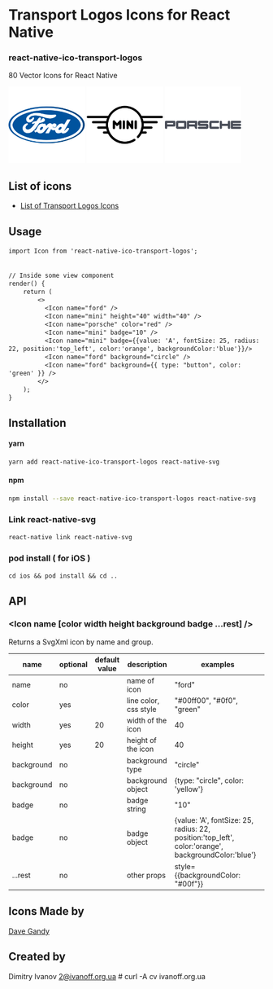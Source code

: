 # Transport Logos Icons for React Native

### react-native-ico-transport-logos

80 Vector Icons for React Native

<img src="./static/ford.png" alt="ford" width="150" height="150"> <img src="./static/mini.png" alt="mini" width="150" height="150"> <img src="./static/porsche.png" alt="porsche" width="150" height="150">

## List of icons

- [List of Transport Logos Icons](http://ico.simpleness.org/pack/transport-logos)

## Usage

```
import Icon from 'react-native-ico-transport-logos';


// Inside some view component
render() {
    return (
        <>
          <Icon name="ford" />
          <Icon name="mini" height="40" width="40" />
          <Icon name="porsche" color="red" />
          <Icon name="mini" badge="10" />
          <Icon name="mini" badge={{value: 'A', fontSize: 25, radius: 22, position:'top_left', color:'orange', backgroundColor:'blue'}}/>
          <Icon name="ford" background="circle" />
          <Icon name="ford" background={{ type: "button", color: 'green' }} />
        </>
    );
}

```

## Installation

#### yarn

```bash
yarn add react-native-ico-transport-logos react-native-svg
```

#### npm

```bash
npm install --save react-native-ico-transport-logos react-native-svg
```

### Link react-native-svg

```bash
react-native link react-native-svg
```

### pod install ( for iOS )

```
cd ios && pod install && cd ..
```

## API

### <Icon name [color width height background badge ...rest] />

Returns a SvgXml icon by name and group.

 name | optional | default value | description | examples
------|----------|---------------|-------------|---------
name | no |  | name of icon | "ford"
color | yes | | line color, css style | "#00ff00", "#0f0", "green"
width | yes | 20 | width of the icon | 40
height | yes | 20 | height of the icon | 40
background | no | | background type | "circle"
background | no | | background object | {type: "circle", color: 'yellow'}
badge | no | | badge string | "10"
badge | no | | badge object | {value: 'A', fontSize: 25, radius: 22, position:'top_left', color:'orange', backgroundColor:'blue'}
...rest | no | | other props | style={{backgroundColor: "#00f"}}

## Icons Made by

[Dave Gandy](https://www.flaticon.com/authors/dave-gandy)

## Created by

Dimitry Ivanov <2@ivanoff.org.ua> # curl -A cv ivanoff.org.ua
